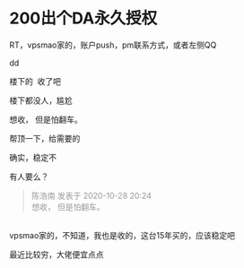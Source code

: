 # 200出个DA永久授权


RT，vpsmao家的，账户push，pm联系方式，或者左侧QQ

dd

楼下的&nbsp;&nbsp;收了吧

楼下都没人，尴尬

想收， 但是怕翻车。

帮顶一下，给需要的

确实，稳定不<br />


有人要么？

<div class="quote"><blockquote><font color="#999999">陈浩南 发表于 2020-10-28 20:24</font><br />
<font color="#999999">想收， 但是怕翻车。</font></blockquote></div><br />
vpsmao家的，不知道，我也是收的，这台15年买的，应该稳定吧

最近比较穷，大佬便宜点点
